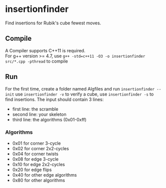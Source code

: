 # insertionfinder
Find insertions for Rubik's cube fewest moves.

## Compile
A Compiler supports C++11 is required. <br />
For g++ version >= 4.7, use `g++ -std=c++11 -O3 -o insertionfinder src/*.cpp -pthread` to compile

## Run
For the first time, create a folder named Algfiles and run `insertionfinder --init`
use `insertionfinder -v` to verify a cube,
use `insertionfinder -s` to find insertions.
The input should contain 3 lines:
- first line: the scramble
- second line: your skeleton
- third line: the algorithms (0x01-0xff)

### Algorithms
- 0x01 for corner 3-cycle
- 0x02 for corner 2x2-cycles
- 0x04 for corner twists
- 0x08 for edge 3-cycle
- 0x10 for edge 2x2-cycles
- 0x20 for edge flips
- 0x40 for other edge algorithms
- 0x80 for other algorithms
